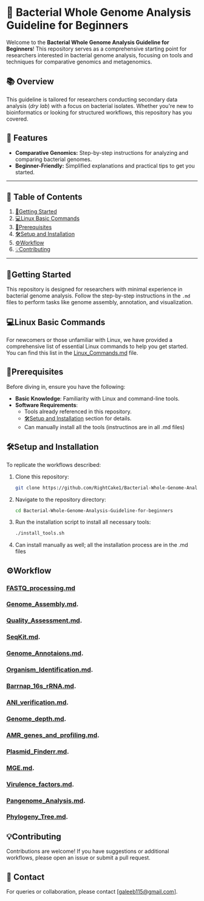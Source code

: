 # 🧬 Bacterial Whole Genome Analysis Guideline for Beginners

Welcome to the **Bacterial Whole Genome Analysis Guideline for Beginners**! This repository serves as a comprehensive starting point for researchers interested in bacterial genome analysis, focusing on tools and techniques for comparative genomics and metagenomics.

## 📚 Overview
This guideline is tailored for researchers conducting secondary data analysis (*dry lab*) with a focus on bacterial isolates. Whether you're new to bioinformatics or looking for structured workflows, this repository has you covered.

## 🎯 Features
- **Comparative Genomics:** Step-by-step instructions for analyzing and comparing bacterial genomes.
- **Beginner-Friendly:** Simplified explanations and practical tips to get you started.

---

## 📖 Table of Contents
1. [🏃Getting Started](#getting-started)
2. [💻Linux Basic Commands](#linux-basic-commands)
3. [📜Prerequisites](#prerequisites)
4. [🛠️Setup and Installation](#setup-and-installation)
5. [⚙️Workflow](#workflow)
6. [💡Contributing](#contributing)

---

## 🏃Getting Started
This repository is designed for researchers with minimal experience in bacterial genome analysis. Follow the step-by-step instructions in the `.md` files to perform tasks like genome assembly, annotation, and visualization.

## 💻Linux Basic Commands
For newcomers or those unfamiliar with Linux, we have provided a comprehensive list of essential Linux commands to help you get started. You can find this list in the [Linux_Commands.md](Getting_started/Linux_Commands.md) file.

## 📜Prerequisites
Before diving in, ensure you have the following:
- **Basic Knowledge**: Familiarity with Linux and command-line tools.
- **Software Requirements**:
  - Tools already referenced in this repository.
  - [🛠️Setup and Installation](#setup-and-installation) section for details.
  - Can manually install all the tools (instructinos are in all .md files)

## 🛠️Setup and Installation
To replicate the workflows described:
1. Clone this repository:
   ```bash
   git clone https://github.com/RightCake1/Bacterial-Whole-Genome-Analysis-Guideline-for-beginners.git
   ```
2. Navigate to the repository directory:
   ```bash
   cd Bacterial-Whole-Genome-Analysis-Guideline-for-beginners
   ```
3. Run the installation script to install all necessary tools:
   ```bash
   ./install_tools.sh
   ```
4. Can install manually as well; all the installation process are in the .md files

## ⚙️Workflow

### [FASTQ_processing.md](FASTQ_to_FASTA/FASTQ_processing.md)

### [Genome_Assembly.md](FASTQ_to_FASTA/0Genome_Assembly.md).

### [Quality_Assessment.md](FASTQ_to_FASTA/Quality_Assessment.md).

### [SeqKit.md](FASTQ_to_FASTA/SeqKit.md).

### [Genome_Annotaions.md](Annotations/Genome_Annotaions.md).

### [Organism_Identification.md](Identification/Organism_Identification.md).

### [Barrnap_16s_rRNA.md](Identification/Barrnap_16s_rRNA.md).

### [ANI_verification.md](Identification/ANI_verification.md).

### [Genome_depth.md](Annotations/Genome_depth.md).

### [AMR_genes_and_profiling.md](AMR_Virulence/AMR_genes_and_profiling.md).

### [Plasmid_Finderr.md](Mobile_genetic_elements/Plasmid_Finderr.md).

### [MGE.md](Mobile_genetic_elements/MGE.md).

### [Virulence_factors.md](AMR_Virulence/Virulence_factors.md).

### [Pangenome_Analysis.md](Pangenome_Phylogenetics/Pangenome_Analysis.md).

### [Phylogeny_Tree.md](Pangenome_Phylogenetics/Phylogeny_Tree.md).

## 💡Contributing
Contributions are welcome! If you have suggestions or additional workflows, please open an issue or submit a pull request.

## 📩 Contact
For queries or collaboration, please contact [galeeb115@gmail.com].



